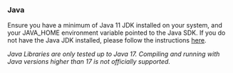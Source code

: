 ### Java 

Ensure you have a minimum of Java 11 JDK installed on your system, and your JAVA_HOME environment variable pointed to the Java SDK.
If you do not have the Java JDK installed, please follow the instructions [here][Link-OpenJDKInstall].

[Link-OpenJDKInstall]: https://openjdk.java.net/install/

_Java Libraries are only tested up to Java 17. Compiling and running with Java versions higher than 17 is not officially supported._